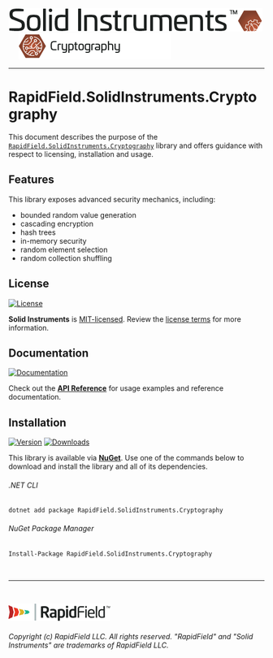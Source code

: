 <!--
Copyright (c) RapidField LLC. Licensed under the MIT License. See LICENSE.txt in the project root for license information.
-->

[![Solid Instruments](../../SolidInstruments.Logo.Color.Transparent.500w.png)](../../README.md)
<br />&nbsp;&nbsp;&nbsp;&nbsp;
![Cryptography](Label.Cryptography.300w.png)
- - -

# RapidField.SolidInstruments.Cryptography

This document describes the purpose of the [`RapidField.SolidInstruments.Cryptography`]() library and offers guidance with respect to licensing, installation and usage.

## Features

This library exposes advanced security mechanics, including:

- bounded random value generation
- cascading encryption
- hash trees
- in-memory security
- random element selection
- random collection shuffling

## License

[![License](https://img.shields.io/github/license/rapidfield/solid-instruments?style=flat&color=lightseagreen&label=license&logo=open-access&logoColor=lightgrey)](../../LICENSE.txt)

**Solid Instruments** is [MIT-licensed](https://en.wikipedia.org/wiki/MIT_License). Review the [license terms](../../LICENSE.txt) for more information.

## Documentation

[![Documentation](https://img.shields.io/badge/documentation-website-tan?style=flat&logo=buffer&logoColor=lightgrey)](https://www.solidinstruments.com/api/RapidField.SolidInstruments.Cryptography.html)

Check out the [**API Reference**](https://www.solidinstruments.com/api/RapidField.SolidInstruments.Cryptography.html) for usage examples and reference documentation.

## Installation

[![Version](https://img.shields.io/nuget/vpre/RapidField.SolidInstruments.Cryptography?style=flat&color=blue&label=version&logo=nuget&logoColor=lightgrey)](https://www.nuget.org/packages/RapidField.SolidInstruments.Cryptography)
[![Downloads](https://img.shields.io/nuget/dt/RapidField.SolidInstruments.Cryptography?style=flat&color=blue&logo=nuget&logoColor=lightgrey)](https://www.nuget.org/packages/RapidField.SolidInstruments.Cryptography)

This library is available via [**NuGet**](https://docs.microsoft.com/en-us/nuget/quickstart/install-and-use-a-package-in-visual-studio). Use one of the commands below to download and install the library and all of its dependencies.

###### .NET CLI

```shell
dotnet add package RapidField.SolidInstruments.Cryptography
```

###### NuGet Package Manager

```shell
Install-Package RapidField.SolidInstruments.Cryptography
```

<br />

- - -

<br />

[![RapidField](../../RapidField.Logo.Color.Black.Transparent.200w.png)](https://www.rapidfield.com)

###### Copyright (c) RapidField LLC. All rights reserved. "RapidField" and "Solid Instruments" are trademarks of RapidField LLC.